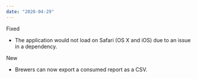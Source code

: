 ```yaml
---
date: "2020-04-29"
---
```


Fixed
- The application would not load on Safari (OS X and iOS) due to an issue in a dependency.

New
- Brewers can now export a consumed report as a CSV.
